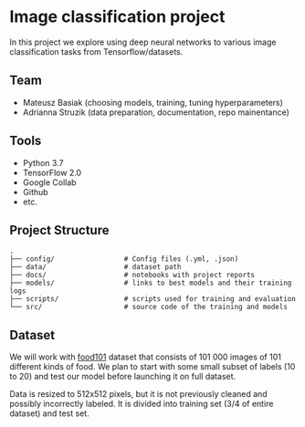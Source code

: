 # Image classification project

In this project we explore using deep neural networks to various image classification tasks from Tensorflow/datasets.

## Team
- Mateusz Basiak (choosing models, training, tuning hyperparameters)
- Adrianna Struzik (data preparation, documentation, repo mainentance)

## Tools

- Python 3.7
- TensorFlow 2.0
- Google Collab
- Github
- etc.

## Project Structure

    .
    ├── config/                 # Config files (.yml, .json)
    ├── data/                   # dataset path
    ├── docs/                   # notebooks with project reports
    ├── models/                 # links to best models and their training logs
    ├── scripts/                # scripts used for training and evaluation
    └── src/               		# source code of the training and models

## Dataset

We will work with [food101](https://www.tensorflow.org/datasets/catalog/food101) dataset that consists of 101 000 images of 101 different kinds of food. We plan to start with some small subset of labels (10 to 20) and test our model before launching it on full dataset. 

Data is resized to 512x512 pixels, but it is not previously cleaned and possibly incorrectly labeled. It is divided into training set (3/4 of entire dataset) and test set.
